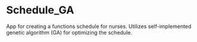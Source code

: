 # Schedule_GA

App for creating a functions schedule for nurses. Utilizes self-implemented genetic algorithm (GA) for optimizing the schedule.
